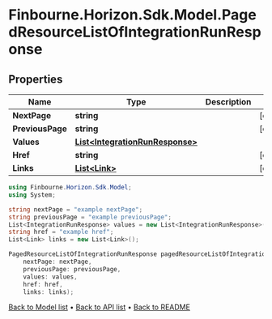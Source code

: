 # Finbourne.Horizon.Sdk.Model.PagedResourceListOfIntegrationRunResponse

## Properties

Name | Type | Description | Notes
------------ | ------------- | ------------- | -------------
**NextPage** | **string** |  | [optional] 
**PreviousPage** | **string** |  | [optional] 
**Values** | [**List&lt;IntegrationRunResponse&gt;**](IntegrationRunResponse.md) |  | 
**Href** | **string** |  | [optional] 
**Links** | [**List&lt;Link&gt;**](Link.md) |  | [optional] 

```csharp
using Finbourne.Horizon.Sdk.Model;
using System;

string nextPage = "example nextPage";
string previousPage = "example previousPage";
List<IntegrationRunResponse> values = new List<IntegrationRunResponse>();
string href = "example href";
List<Link> links = new List<Link>();

PagedResourceListOfIntegrationRunResponse pagedResourceListOfIntegrationRunResponseInstance = new PagedResourceListOfIntegrationRunResponse(
    nextPage: nextPage,
    previousPage: previousPage,
    values: values,
    href: href,
    links: links);
```

[Back to Model list](../README.md#documentation-for-models) &#8226; [Back to API list](../README.md#documentation-for-api-endpoints) &#8226; [Back to README](../README.md)

